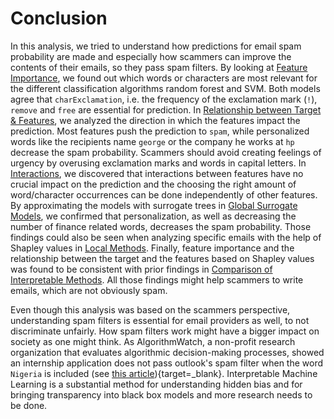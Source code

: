 # Conclusion

In this analysis, we tried to understand how predictions for email spam probability are made and especially how scammers can improve the contents of their emails, so they pass spam filters. By looking at [Feature Importance](iml.md#feature-importance), we found out which words or characters are most relevant for the different classification algorithms random forest and SVM. Both models agree that `charExclamation`, i.e. the frequency of the exclamation mark (`!`), `remove` and `free` are essential for prediction.
In [Relationship between Target & Features](iml.md#relationship-between-target-features), we analyzed the direction in which the features impact the prediction. Most features push the prediction to `spam`, while personalized words like the recipients name `george` or the company he works at `hp` decrease the spam probability. Scammers should avoid creating feelings of urgency by overusing exclamation marks and words in capital letters. In [Interactions](iml.md#interactions), we discovered that interactions between features have no crucial impact on the prediction and the choosing the right amount of word/character occurrences can be done independently of other features. By approximating the models with surrogate trees in [Global Surrogate Models](iml.md#global-surrogate-models), we confirmed that personalization, as well as decreasing the number of finance related words, decreases the spam probability. Those findings could also be seen when analyzing specific emails with the help of Shapley values in [Local Methods](iml.md#local-methods). Finally, feature importance and the relationship between the target and the features based on Shapley values was found to be consistent with prior findings in [Comparison of Interpretable Methods](iml.md#comparison-of-interpretable-methods). All those findings might help scammers to write emails, which are not obviously spam.

Even though this analysis was based on the scammers perspective, understanding spam filters is essential for email providers as well, to not discriminate unfairly. How spam filters work might have a bigger impact on society as one might think. As AlgorithmWatch, a non-profit research organization that evaluates algorithmic decision-making processes, showed an internship application does not pass outlook's spam filter when the word `Nigeria` is included (see [this article](https://algorithmwatch.org/en/spam-filters-outlook-spamassassin/)){target=_blank}. Interpretable Machine Learning is a substantial method for understanding hidden bias and for bringing transparency into black box models and more research needs to be done.
